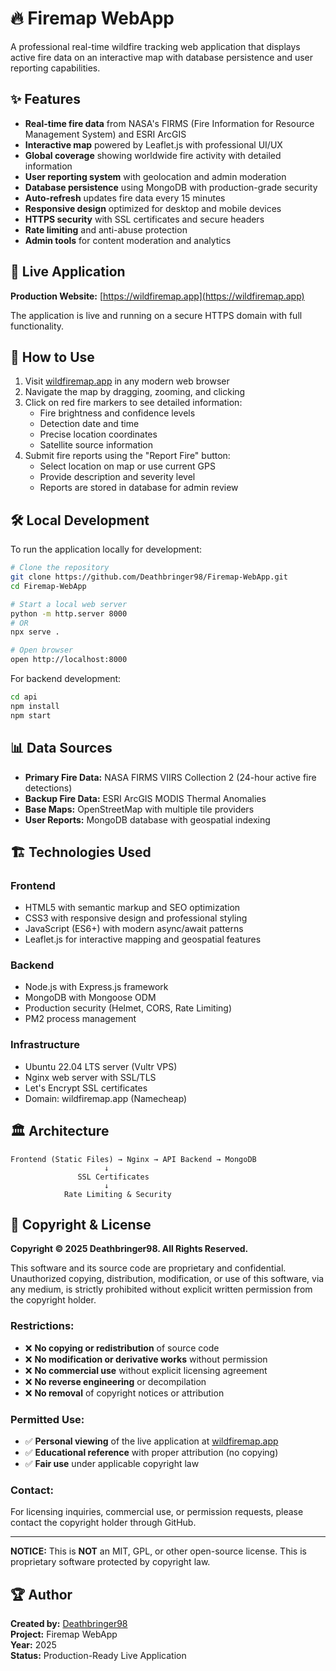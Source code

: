 # 🔥 Firemap WebApp

A professional real-time wildfire tracking web application that displays active fire data on an interactive map with database persistence and user reporting capabilities.

## ✨ Features

- **Real-time fire data** from NASA's FIRMS (Fire Information for Resource Management System) and ESRI ArcGIS
- **Interactive map** powered by Leaflet.js with professional UI/UX
- **Global coverage** showing worldwide fire activity with detailed information
- **User reporting system** with geolocation and admin moderation
- **Database persistence** using MongoDB with production-grade security
- **Auto-refresh** updates fire data every 15 minutes
- **Responsive design** optimized for desktop and mobile devices
- **HTTPS security** with SSL certificates and secure headers
- **Rate limiting** and anti-abuse protection
- **Admin tools** for content moderation and analytics

## 🚀 Live Application

**Production Website:** [https://wildfiremap.app](https://wildfiremap.app)

The application is live and running on a secure HTTPS domain with full functionality.

## 📱 How to Use

1. Visit [wildfiremap.app](https://wildfiremap.app) in any modern web browser
2. Navigate the map by dragging, zooming, and clicking
3. Click on red fire markers to see detailed information:
   - Fire brightness and confidence levels
   - Detection date and time
   - Precise location coordinates
   - Satellite source information
4. Submit fire reports using the "Report Fire" button:
   - Select location on map or use current GPS
   - Provide description and severity level
   - Reports are stored in database for admin review

## 🛠️ Local Development

To run the application locally for development:

```bash
# Clone the repository
git clone https://github.com/Deathbringer98/Firemap-WebApp.git
cd Firemap-WebApp

# Start a local web server
python -m http.server 8000
# OR
npx serve .

# Open browser
open http://localhost:8000
```

For backend development:
```bash
cd api
npm install
npm start
```

## 📊 Data Sources

- **Primary Fire Data:** NASA FIRMS VIIRS Collection 2 (24-hour active fire detections)
- **Backup Fire Data:** ESRI ArcGIS MODIS Thermal Anomalies
- **Base Maps:** OpenStreetMap with multiple tile providers
- **User Reports:** MongoDB database with geospatial indexing

## 🏗️ Technologies Used

### Frontend
- HTML5 with semantic markup and SEO optimization
- CSS3 with responsive design and professional styling
- JavaScript (ES6+) with modern async/await patterns
- Leaflet.js for interactive mapping and geospatial features

### Backend
- Node.js with Express.js framework
- MongoDB with Mongoose ODM
- Production security (Helmet, CORS, Rate Limiting)
- PM2 process management

### Infrastructure
- Ubuntu 22.04 LTS server (Vultr VPS)
- Nginx web server with SSL/TLS
- Let's Encrypt SSL certificates
- Domain: wildfiremap.app (Namecheap)

## 🏛️ Architecture

```
Frontend (Static Files) → Nginx → API Backend → MongoDB
                     ↓
               SSL Certificates
                     ↓
            Rate Limiting & Security
```

## 📄 Copyright & License

**Copyright © 2025 Deathbringer98. All Rights Reserved.**

This software and its source code are proprietary and confidential. Unauthorized copying, distribution, modification, or use of this software, via any medium, is strictly prohibited without explicit written permission from the copyright holder.

### Restrictions:
- ❌ **No copying or redistribution** of source code
- ❌ **No modification or derivative works** without permission  
- ❌ **No commercial use** without explicit licensing agreement
- ❌ **No reverse engineering** or decompilation
- ❌ **No removal** of copyright notices or attribution

### Permitted Use:
- ✅ **Personal viewing** of the live application at [wildfiremap.app](https://wildfiremap.app)
- ✅ **Educational reference** with proper attribution (no copying)
- ✅ **Fair use** under applicable copyright law

### Contact:
For licensing inquiries, commercial use, or permission requests, please contact the copyright holder through GitHub.

---

**NOTICE:** This is **NOT** an MIT, GPL, or other open-source license. This is proprietary software protected by copyright law.

## 🏆 Author

**Created by:** [Deathbringer98](https://github.com/Deathbringer98)  
**Project:** Firemap WebApp  
**Year:** 2025  
**Status:** Production-Ready Live Application

